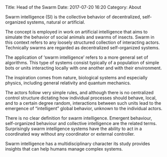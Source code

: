 Title: Head of the Swarm
Date: 2017-07-20 16:20
Category: About

Swarm intelligence (SI) is the collective behavior of decentralized, self-organized systems, natural or artificial.

The concept is employed in work on artificial intelligence that aims to simulate the behavior of social animals and swarms of insects. Swarm in this context refers to any loosely structured collection of interacting actors. Technically swarms are regarded as decentralized self-organized systems.

The application of ‘swarm intelligence’ refers to a more general set of algorithms. This type of systems consist typically of a population of simple bots or units interacting locally with one another and with their environment.

The inspiration comes from nature, biological systems and especially physics, including general relativity and quantum mechanics.

The actors follow very simple rules, and although there is no centralized control structure dictating how individual processes should behave, local, and to a certain degree random, interactions between such units lead to the emergence of “intelligent” global behavior, unknown to the individual actors.

There is no clear definition for swarm intelligence. Emergent behaviour, self-organized behaviour and collective intelligence are the related terms. Surprisingly swarm intelligence systems have the ability to act in a coordinated way without any coordinator or external controller.


Swarm intelligence has a multidisciplinary character its study provides insights that can help humans manage complex systems.